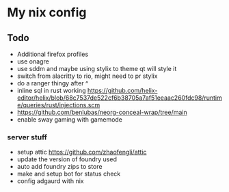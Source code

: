 # My nix config

## Todo

- Additional firefox profiles
- use onagre
- use sddm and maybe using stylix to theme qt will style it
- switch from alacritty to rio, might need to pr stylix
- do a ranger thingy after ^
- inline sql in rust working https://github.com/helix-editor/helix/blob/68c7537de522cf6b38705a7af51eeaac260fdc98/runtime/queries/rust/injections.scm
- https://github.com/benlubas/neorg-conceal-wrap/tree/main
- enable sway gaming with gamemode

### server stuff

- setup attic https://github.com/zhaofengli/attic
- update the version of foundry used
- auto add foundry zips to store
- make and setup bot for status check
- config adgaurd with nix
